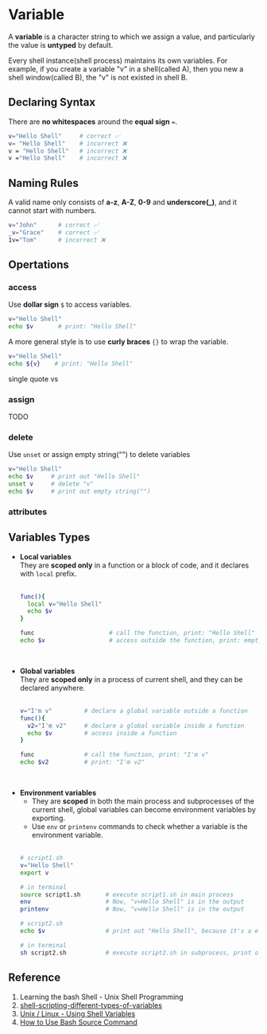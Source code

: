 # Variable
A **variable** is a character string to which we assign a value, and particularly the value is **untyped** by default. 

Every shell instance(shell process) maintains its own variables. For example, if you create a variable "v" in a shell(called A), then you new a shell window(called B), the "v" is not existed in shell B.

## Declaring Syntax
There are **no whitespaces** around the **equal sign** `=`.<br/>
```bash showLineNumbers
v="Hello Shell"     # correct ✅
v= "Hello Shell"    # incorrect ❌
v = "Hello Shell"   # incorrect ❌
v ="Hello Shell"    # incorrect ❌
```

## Naming Rules
A valid name only consists of **a-z**, **A-Z**, **0-9** and **underscore(_)**, and it cannot start with numbers.<br/>
```bash showLineNumbers
v="John"      # correct ✅
_v="Grace"    # correct ✅
1v="Tom"      # incorrect ❌
```

## Opertations
### access
Use **dollar sign** `$` to access variables.
```bash showLineNumbers
v="Hello Shell"
echo $v       # print: "Hello Shell"
```


A more general style is to use **curly braces** `{}` to wrap the variable.

```bash showLineNumbers
v="Hello Shell"
echo ${v}    # print: "Hello Shell"
```


single quote vs 
### assign
TODO

### delete
Use `unset` or assign empty string("") to delete variables
```bash showLineNumbers
v="Hello Shell"
echo $v     # print out "Hello Shell"
unset v     # delete "v"
echo $v     # print out empty string("")
```

### attributes


## Variables Types
- **Local variables**<br/>
They are **scoped only** in a function or a block of code, and it declares with `local` prefix.<br/><br/>
    ```bash showLineNumbers
    func(){
      local v="Hello Shell"
      echo $v               
    }
    
    func                     # call the function, print: "Hello Shell"             
    echo $v                  # access outside the function, print: empty string("")
    ```
    
<br/>

- **Global variables**<br/>
They are **scoped only** in a process of current shell, and they can be declared anywhere.<br/><br/>
    ```bash showLineNumbers
    v="I'm v"         # declare a global variable outside a function
    func(){
      v2="I'm v2"     # declare a global variable inside a function
      echo $v         # access inside a function
    }
   
    func              # call the function, print: "I'm v"             
    echo $v2          # print: "I'm v2"
    ```

<br/>

- **Environment variables**<br/>
    - They are **scoped** in both the main process and subprocesses of the current shell, global variables can become environment variables by exporting.
    - Use ` env ` or ` printenv ` commands to check whether a variable is the environment variable. <br/><br/>
    ```bash showLineNumbers
    # script1.sh
    v="Hello Shell"
    export v
    
    # in terminal
    source script1.sh       # execute script1.sh in main process
    env                     # Now, "v=Hello Shell" is in the output
    printenv                # Now, "v=Hello Shell" is in the output

    # script2.sh
    echo $v                 # print out "Hello Shell", because it's a environment variable, and visible
    
    # in terminal
    sh script2.sh           # execute script2.sh in subprocess, print out "v=Hello Shell"
    ```

## Reference
1. Learning the bash Shell - Unix Shell Programming
2. [shell-scripting-different-types-of-variables](https://www.geeksforgeeks.org/shell-scripting-different-types-of-variables/)
3. [Unix / Linux - Using Shell Variables](https://www.tutorialspoint.com/unix/unix-using-variables.htm)
4. [How to Use Bash Source Command](https://linuxhint.com/bash_source_example/)
